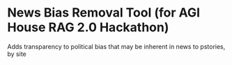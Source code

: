 # News Bias Removal Tool (for AGI House RAG 2.0 Hackathon)
Adds transparency to political bias that may be inherent in news to pstories, by site
